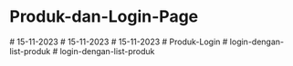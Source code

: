 # Produk-dan-Login-Page
#   1 5 - 1 1 - 2 0 2 3  
 #   1 5 - 1 1 - 2 0 2 3  
 #   1 5 - 1 1 - 2 0 2 3  
 #   P r o d u k - L o g i n  
 #   l o g i n - d e n g a n - l i s t - p r o d u k  
 #   l o g i n - d e n g a n - l i s t - p r o d u k  
 